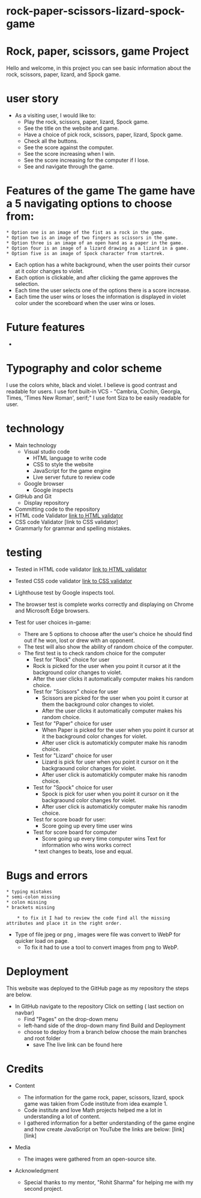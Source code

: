 # rock-paper-scissors-lizard-spock-game
# Rock, paper, scissors, game Project

Hello and welcome, in this project you can see basic information about the rock, scissors, paper, lizard, and Spock game. 

# user story 

* As a visiting user, I would like to:
    * Play the rock, scissors, paper, lizard, Spock game.
    * See the title on the website and game.
    * Have a choice of pick rock, scissors, paper, lizard, Spock game.
    * Check all the buttons.
    * See the score against the computer.
    * See the score increasing when I win.
    * See the score increasing for the computer if I lose.
    * See and navigate through the game.


# Features of the game The game have a 5 navigating options to choose from:
    * Option one is an image of the fist as a rock in the game.
    * Option two is an image of two fingers as scissors in the game.
    * Option three is an image of an open hand as a paper in the game.
    * Option four is an image of a lizard drawing as a lizard in a game.
    * Option five is an image of Spock character from startrek.
* Each option has a white background, when the user points their cursor at it color changes to violet.
* Each option is clickable, and after clicking the game approves the selection. 
* Each time the user selects one of the options there is a score increase. 
* Each time the user wins or loses the information is displayed in violet color under the scoreboard when the user wins or loses.

# Future features 
* 

# Typography and color scheme 

I use the colors white, black and violet. I believe is good contrast and readable for users.
I use font built-in VCS - "Cambria, Cochin, Georgia, Times, 'Times New Roman', serif;" 
I use font Siza to be easily readable for user. 


# technology 

* Main technology 
    * Visual studio code
        * HTML language to write code
        * CSS to style the website
        * JavaScript for the game engine 
        * Live server future to review code
    * Google browser 
        * Google inspects
* GitHub and Git 
    * Display repository 
* Committing code to the repository 
* HTML code Validator [link to HTML validator](https://validator.w3.org/)
* CSS code Validator [link to CSS validator]
* Grammarly for grammar and spelling mistakes.



# testing 

* Tested in HTML code validator [link to HTML validator](https://validator.w3.org/)
    <img>
* Tested CSS code validator [link to CSS validator](https://jigsaw.w3.org/css-validator/)
    <img>

* Lighthouse test by Google inspects tool. 
    <img>
 * The browser test is complete works correctly and displaying on Chrome and Microsoft Edge browsers.
   <img>
   <img>

* Test for user choices in-game:
    * There are 5 options to choose after the user's choice he should find out if he won, lost or drew with an opponent.
    * The test will also show the ability of random choice of the computer.
    * The first test is to check random choice for the computer    
        * Test for "Rock" choice for user 
            <img>
        * Rock is picked for the user when you point it cursor at it the background color changes to violet.
        * After the user clicks it automatically computer makes his random choice. 
        * Test for "Scissors" choice for user
            <img>
            * Scissors are picked for the user when you point it cursor at them the background color changes to violet.
            * After the user clicks it automatically computer makes his random choice. 
        * Test for "Paper" choice for user
            * When Paper is picked for the user when you point it cursor at it the background color changes for violet.
            * After user click is automatickly computer make his ranodm choice. 
        * Test for "Lizard" choice for user
            <img>
            * Lizard is pick for user when you point it cursor on it the backgraound color changes for violet.
            * After user click is automatickly computer make his ranodm choice.
        * Test for "Spock" choice for user
            <img>
            * Spock is pick for user when you point it cursor on it the backgraound color changes for violet.
            * After user click is automatickly computer make his ranodm choice.
        * Test for score boadr for user:
            <img>
            * Score going up every time user wins
        * Test for score board for computer 
            <img>
            * Score going up every time computer wins
        Text for information who wins works correct
            <img>
            * text changes to beats, lose and equal. 
            <img>
            <img>
            <img>


# Bugs and errors 

    * typing mistakes 
    * semi-colon missing 
    * colon missing 
    * brackets missing

        * to fix it I had to review the code find all the missing attributes and place it in the right order.  

* Type of file jpeg or png , images were file was convert to WebP for quicker load on page.
    * To fix it had to use a tool to convert images from png to WebP.


# Deployment

This website was deployed to the GitHub page as my repository the steps are below.
* In GitHub navigate to the repository
Click on setting ( last section on navbar)
    * Find "Pages" on the drop-down menu 
    * left-hand side of the drop-down many find Build and Deployment
    * choose to deploy from a branch below choose the main branches and root folder 
        * save
The live link can be found here <link>

# Credits

* Content
    * The information for the game rock, paper, scissors, lizard, spock game was takien from Code institute from idea example 1.
    * Code institute and love Math projects helped me a lot in understanding a lot of content. 
    * I gathered information for a better understanding of the game engine and how create JavaScript on YouTube the links are below: 
        [link]
        [link]
* Media
    * The images were gathered from an open-source site.

* Acknowledgment
    * Special thanks to my mentor, "Rohit Sharma" for helping me with my second project. 
        